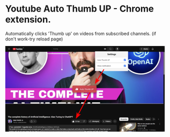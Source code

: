 # Youtube Auto Thumb UP - Chrome extension.

Automatically clicks 'Thumb up' on videos from subscribed channels.
(if don't work-try reload page)

![atu.jpg](images/atu.jpg)
